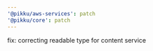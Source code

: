 ```yaml
---
'@pikku/aws-services': patch
'@pikku/core': patch
---
```


fix: correcting readable type for content service

